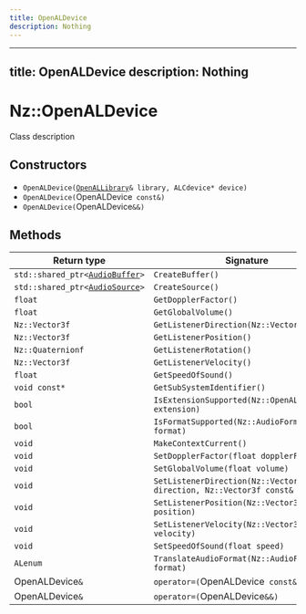 ```yaml
---
title: OpenALDevice
description: Nothing
---
```


---
title: OpenALDevice
description: Nothing
---

# Nz::OpenALDevice

Class description

## Constructors

- `OpenALDevice(`[`OpenALLibrary`](documentation/generated/Audio/OpenALLibrary.md)`& library, ALCdevice* device)`
- `OpenALDevice(`OpenALDevice` const&)`
- `OpenALDevice(`OpenALDevice`&&)`

## Methods

| Return type | Signature |
| ----------- | --------- |
| `std::shared_ptr<`[`AudioBuffer`](documentation/generated/Audio/AudioBuffer.md)`>` | `CreateBuffer()` |
| `std::shared_ptr<`[`AudioSource`](documentation/generated/Audio/AudioSource.md)`>` | `CreateSource()` |
| `float` | `GetDopplerFactor()` |
| `float` | `GetGlobalVolume()` |
| `Nz::Vector3f` | `GetListenerDirection(Nz::Vector3f* up)` |
| `Nz::Vector3f` | `GetListenerPosition()` |
| `Nz::Quaternionf` | `GetListenerRotation()` |
| `Nz::Vector3f` | `GetListenerVelocity()` |
| `float` | `GetSpeedOfSound()` |
| `void const*` | `GetSubSystemIdentifier()` |
| `bool` | `IsExtensionSupported(Nz::OpenALExtension extension)` |
| `bool` | `IsFormatSupported(Nz::AudioFormat format)` |
| `void` | `MakeContextCurrent()` |
| `void` | `SetDopplerFactor(float dopplerFactor)` |
| `void` | `SetGlobalVolume(float volume)` |
| `void` | `SetListenerDirection(Nz::Vector3f const& direction, Nz::Vector3f const& up)` |
| `void` | `SetListenerPosition(Nz::Vector3f const& position)` |
| `void` | `SetListenerVelocity(Nz::Vector3f const& velocity)` |
| `void` | `SetSpeedOfSound(float speed)` |
| `ALenum` | `TranslateAudioFormat(Nz::AudioFormat format)` |
| OpenALDevice`&` | `operator=(`OpenALDevice` const&)` |
| OpenALDevice`&` | `operator=(`OpenALDevice`&&)` |
